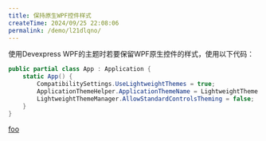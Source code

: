```yaml
---
title: 保持原生WPF控件样式
createTime: 2024/09/25 22:08:06
permalink: /demo/l21dlqno/
---
```

使用Devexpress WPF的主题时若要保留WPF原生控件的样式，使用以下代码：
```C#
public partial class App : Application {
    static App() {
        CompatibilitySettings.UseLightweightThemes = true;
        ApplicationThemeHelper.ApplicationThemeName = LightweightTheme.Win11Dark.Name;
        LightweightThemeManager.AllowStandardControlsTheming = false;
    }
}
```
[foo](./保持原生WPF控件样式.md)
